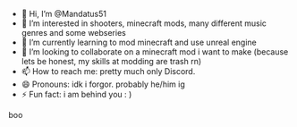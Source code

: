 - 👋 Hi, I’m @Mandatus51
- 👀 I’m interested in shooters, minecraft mods, many different music genres and some webseries
- 🌱 I’m currently learning to mod minecraft and use unreal engine
- 💞️ I’m looking to collaborate on a minecraft mod i want to make (because lets be honest, my skills at modding are trash rn)
- 📫 How to reach me: pretty much only Discord.
- 😄 Pronouns: idk i forgor. probably he/him ig
- ⚡ Fun fact: i am behind you : )












boo 
